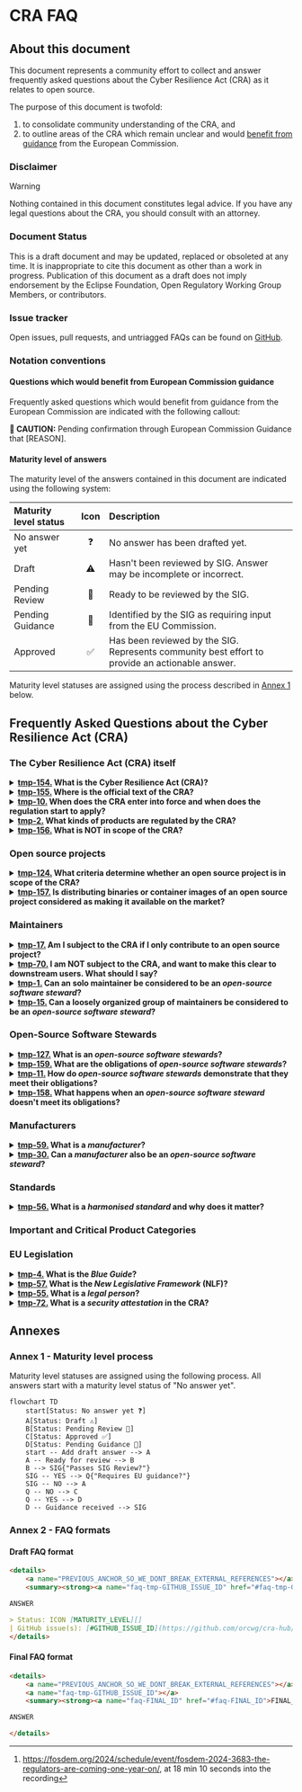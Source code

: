 # CRA FAQ

## About this document

This document represents a community effort to collect and answer frequently asked questions about the Cyber Resilience Act (CRA) as it relates to open source. 

The purpose of this document is twofold:

1. to consolidate community understanding of the CRA, and
2. to outline areas of the CRA which remain unclear and would [benefit from guidance][] from the European Commission.

### Disclaimer

> [!WARNING]
> Nothing contained in this document constitutes legal advice. If you have any legal questions about the CRA, you should consult with an attorney.

### Document Status

This is a draft document and may be updated, replaced or obsoleted at any time. It is inappropriate to cite this document as other than a work in progress. Publication of this document as a draft does not imply endorsement by the Eclipse Foundation, Open Regulatory Working Group Members, or contributors.

### Issue tracker

Open issues, pull requests, and untriagged FAQs can be found on [GitHub](https://github.com/orcwg/cra-hub/labels/FAQ).

### Notation conventions

#### Questions which would benefit from European Commission guidance

Frequently asked questions which would benefit from guidance from the European Commission are indicated with the following callout:

**🛑 CAUTION:** Pending confirmation through European Commission Guidance that [REASON].

#### Maturity level of answers

The maturity level of the answers contained in this document are indicated using the following system:

| Maturity level status | Icon | Description |
| :-------------------- |:----:| :---------- |
| No answer yet         |   ❓  | No answer has been drafted yet. |
| Draft                 |   ⚠️  | Hasn't been reviewed by SIG. Answer may be incomplete or incorrect. |
| Pending Review        |   👀  | Ready to be reviewed by the SIG. |
| Pending Guidance      |   🛑  | Identified by the SIG as requiring input from the EU Commission. |
| Approved              |   ✅  | Has been reviewed by the SIG. Represents community best effort to provide an actionable answer. |

Maturity level statuses are assigned using the process described in [Annex 1](#annex-1) below.


## Frequently Asked Questions about the Cyber Resilience Act (CRA)

### The Cyber Resilience Act (CRA) itself

<details>
    <a name="q-what-is-the-cyber-resilience-act-cra"></a>
    <summary><strong><a name="faq-tmp-154" href="#faq-tmp-154">tmp-154.</a> What is the Cyber Resilience Act (CRA)?</strong></summary>

The Cyber Resilience Act (CRA) is a new EU Regulation that aims to safeguard consumers and businesses who use software or products with digital components. It creates mandatory cybersecurity requirements for manufacturers and retailers that extend throughout the product lifecycle and the whole software supply chain (including all open source dependencies and transitive dependencies) and helps consumers and business identify such products through the [CE mark](https://en.wikipedia.org/wiki/CE_marking).

> Status: ⚠️ [Draft][]
| GitHub issue(s): [#154](https://github.com/orcwg/cra-hub/issues/154)
</details>

<details>
    <a name="q-where-is-the-official-text-of-the-cra"></a>
    <summary><strong><a name="faq-tmp-155" href="#faq-tmp-155">tmp-155.</a> Where is the official text of the CRA?</strong></summary>

The final text of the CRA can be found on [EUR-Lex][CRA] ([English HTML version][CRA HTML]).

> Status: ⚠️ [Draft][]
| GitHub issue(s): [#155](https://github.com/orcwg/cra-hub/issues/155)
</details>


<details>
    <a name="q-when-does-the-cra-enter-into-force-and-when-does-the-regulation-start-to-apply"></a>
    <summary><strong><a name="faq-tmp-10" href="#faq-tmp-10">tmp-10.</a> When does the CRA enter into force and when does the regulation start to apply?</strong></summary>

The CRA enters into force on December 11, 2024 ([Article 71][]). The notification of conformity of assessment bodies ([Chapter IV][]) start to apply on June 11, 2026. Reporting obligations of manufacturers ([Article 14][]) and stewards ([Article 24][]) start to apply on September 11, 2026. Everything else starts to apply on December 11, 2027.

```mermaid
%%{init: {'theme':'base'}}%%
gantt
    title CRA Implementation Timeline
    dateFormat  YYYY-MM-DD
    axisFormat %Y-Q%q
    tickInterval 3month

    Drafting phase: 2024-01-01, 2024-11-20
    Publication in the Official Journal of the EU (November 20, 2024): milestone, 2024-11-20, 5m
    Entry into force (December 11, 2024): milestone, 2024-12-11, 5m
    Implementation phase: 2024-12-11, 3y
    Notification of conformity of assement bodies (June 11, 2026): milestone, 2026-06-11, 5m
    Reporting obligations (September 11, 2026): milestone, 2026-09-11, 5m
    All other obligations (December 11, 2027): milestone, 2027-12-11, 5m
    Application phase: 2026-09-11, 2029-06-30
```

> Status: ⚠️ [Draft][]
| GitHub issue(s): [#10](https://github.com/orcwg/cra-hub/issues/10)
</details>

<details>
    <a name="q-what-is-in-scope-of-the-cra"></a>
    <summary><strong><a name="faq-tmp-2" href="#faq-tmp-2">tmp-2.</a> What kinds of products are regulated by the CRA?</strong></summary>

The following types of product are "in scope" (i.e., their design and production may be regulated by) the CRA:

- Hardware products (e.g. laptops, smart appliances, mobile phones, network equipment, CPUs, etc.)
- Software products (e.g. operating systems, word processing, games or mobile apps, software libraries, etc.)
- Remote data processing solutions for any of the above, as far as those solutions are necessary for a product to perform its functions (e.g. cloud-based services that allow control of a smart lock at a distance, remote database that backs-up user preferences, etc.)

> Status: ⚠️ [Draft][]
| GitHub issue(s): [#2](https://github.com/orcwg/cra-hub/issues/2)
</details>


<details>
    <a name="q-what-is-not-in-scope-of-the-cra"></a>
    <summary><strong><a name="faq-tmp-156" href="#faq-tmp-156">tmp-156.</a> What is NOT in scope of the CRA?</strong></summary>

The following types of product are NOT in scope of the CRA:

- Products already covered by other regulations or directives: civil aviation equipment ([2018/1139][]), marine equipment ([2014/90][]), medical devices ([2017/745][] and [2017/746][]), motor vehicles ([2019/2144][]), and software as a service (SaaS) ([NIS 2][])
- Products exclusively designed for national security or defence purposes
- Products specifically designed to process classified information

_It is worth noting however, that the intent of the EU legislators is to harmonize the various regulations mentioned above with the CRA in the near future._

> Status: ⚠️ [Draft][]
| GitHub issue(s): [#156](https://github.com/orcwg/cra-hub/issues/156)
</details>


### Open source projects

<details>
    <a name="q-what-criteria-determine-whether-an-open-source-project-is-in-scope-of-the-cra"></a>
    <summary><strong><a name="faq-tmp-124" href="#faq-tmp-124">tmp-124.</a> What criteria determine whether an open source project is in scope of the CRA?</strong></summary>

> Status: ❓ [No answer yet][]
| GitHub issue(s): [#124](https://github.com/orcwg/cra-hub/issues/124)
</details>


<details>
    <a name="q-is-distributing-binaries-or-container-images-of-an-open-source-project-considered-as-making-it-available-on-the-market"></a>
    <summary><strong><a name="faq-tmp-157" href="#faq-tmp-157">tmp-157.</a> Is distributing binaries or container images of an open source project considered as making it available on the market?</strong></summary>

No. Monetization by the original manufacturer is what determines whether a product is made available on the market. As per [Recital 18][], merely supplying open source components isn't indicative of a commercial activity:

> Furthermore, the supply of products with digital elements qualifying as free and open-source software components intended for integration by other manufacturers into their own products with digital elements should be considered to be making available on the market only if the component is monetised by its original manufacturer. […] In addition, the mere presence of regular releases should not in itself lead to the conclusion that a product with digital elements is supplied in the course of a commercial activity.

> Status: ⚠️ [Draft][]
| GitHub issue(s): [#157](https://github.com/orcwg/cra-hub/issues/157)
</details>


### Maintainers

<details>
    <a name="q-am-i-subject-to-the-cra-if-i-only-contribute-to-an-open-source-project"></a>
    <summary><strong><a name="faq-tmp-17" href="#faq-tmp-17">tmp-17.</a> Am I subject to the CRA if I only contribute to an open source project?</strong></summary>

No. Contributions to an open source project are explicitely not in scope of the CRA. See [Recital 18][]: 

> This Regulation does not apply to natural or legal persons who contribute with source code to products with digital elements qualifying as free and open-source software that are not under their responsibility.

> Status: ⚠️ [Draft][]
| GitHub issue(s): [#17](https://github.com/orcwg/cra-hub/issues/17)
</details>


<details>
    <summary><strong><a name="faq-tmp-70" href="#faq-tmp-70">tmp-70.</a> I am NOT subject to the CRA, and want to make this clear to downstream users. What should I say?</strong></summary>
  
Reply to their requests, stating the following:
<code>
- On the basis of [Recital 18 of the Cyber Resilience Act](https://eur-lex.europa.eu/legal-content/EN/TXT/HTML/?uri=OJ:L_202402847#rct_18), I do not fall within the scope of the regulation, and cannot be considered as a Manufacturer or an Open source software steward under the Cyber Resilience Act.
- On the basis of [Recital 15 of the Product Liability Directive](https://eur-lex.europa.eu/legal-content/EN/TXT/HTML/?uri=OJ:L_202402853#rct_15), I cannot be held liable for your use of my code.
- **While I don't have obligations towards you, you may have some towards me:**
	- On the basis of [Article 13.6 the Cyber Resilience Act](https://eur-lex.europa.eu/legal-content/EN/TXT/HTML/?uri=OJ:L_202402847#art_13), if you believe you have found a security flaw in this code, you are responsible for reporting it by following the vulnerability disclosure process here: << project link >>. You are also responsible for fixing it within your product and providing the fix upstream.
</code>

> Status: ⚠️ [Draft][]
| GitHub issue(s): [#70](https://github.com/orcwg/cra-hub/issues/70)
</details>


<details>
    <a name="q-can-an-solo-maintainer-be-considered-to-be-an-open-source-software-steward"></a>
    <summary><strong><a name="faq-tmp-1" href="#faq-tmp-1">tmp-1.</a> Can an solo maintainer be considered to be an <em>open-source software steward</em>?</strong></summary>

No. As defined in [Article 3(14)][], an _open-source software steward_ must be a _legal person_ (e.g. a company, an organization, etc.) in contrast with a _natural person_ (i.e. a human being). The obligations of _open-source software stewards_ described in [Article 24][] therefore do not apply to solo maintainers. It is worth noting however, that _natural persons_ are subject to the same obligations as _legal persons_ would be should they monetize their poject.

**🛑 CAUTION:** Pending confirmation through European Commission Guidance that _legal persons_ do not include _natural persons_ in the context of the CRA.

> Status: ⚠️ [Draft][]
| GitHub issue(s): [#1](https://github.com/orcwg/cra-hub/issues/1)
</details>


<details>
    <a name="q-can-a-loosely-organized-group-of-maintainers-be-considered-to-be-an-open-source-software-steward"></a>
    <summary><strong><a name="faq-tmp-15" href="#faq-tmp-15">tmp-15.</a> Can a loosely organized group of maintainers be considered to be an <em>open-source software steward</em>?</strong></summary>

No. As defined in [Article 3(14)][], an _open-source software steward_ must be a _legal person_, which in the context of the CRA means an legal entity such as a business or nonprofit.

**🛑 CAUTION:** Pending confirmation through European Commission Guidance that _legal persons_ do not include _natural persons_ in the context of the CRA.

> Status: ⚠️ [Draft][]
| GitHub issue(s): [#15](https://github.com/orcwg/cra-hub/issues/15)
</details>


### Open-Source Software Stewards

<details>
    <a name="q-what-is-an-open-source-software-steward"></a>
    <summary><strong><a name="faq-tmp-127" href="#faq-tmp-127">tmp-127.</a> What is an <em>open-source software stewards</em>?</strong></summary>

_Open-source software steward_ is a term defined in [Article 3(14)][] of the CRA, to subject specific organisations to a subset of CRA obligations because they exist to support free and open source software that is intended for commercial activities (by others):

> ‘open-source software steward’ means a legal person, other than a manufacturer, that has the purpose or objective of systematically providing support on a sustained basis for the development of specific products with digital elements, qualifying as free and open-source software and intended for commercial activities, and that ensures the viability of those products;

[Recital 19][] states "Open-source software stewards include certain foundations as well as entities that develop and publish free and open-source software in a business context, including not-for-profit entities." At [FOSDEM 2024][FOSDEM24], the European Commission provided three examples of entities the co-legislators had in mind [^EC@FOSDEM24]:

  1. Foundations supporting specific FOSS projects
  2. Companies that build FOSS for their own use but make it public
  3. Not-for-profit entities that develop FOSS

> Status: ⚠️ [Draft][]
| GitHub issue(s): [#127](https://github.com/orcwg/cra-hub/issues/127)
</details>


<details>
    <a name="q-what-are-the-obligations-of-open-source-software-stewards"></a>
    <summary><strong><a name="faq-tmp-159" href="#faq-tmp-159">tmp-159.</a> What are the obligations of <em>open-source software stewards</em>?</strong></summary>

_Open-source software steward_ are subject to a "light-touch and tailor-made regulatory regime" ([Recital 19][]), defined in [Article 24][].

> Status: ⚠️ [Draft][]
| GitHub issue(s): [#159](https://github.com/orcwg/cra-hub/issues/159)
</details>

<details>
    <a name="q-how-do-open-source-software-stewards-demonstrate-that-they-meet-their-obligations"></a>
    <summary><strong><a name="faq-tmp-11" href="#faq-tmp-11">tmp-11.</a> How do <em>open-source software stewards</em> demonstrate that they meet their obligations?</strong></summary>

> Status: ❓ [No answer yet][]
| GitHub issue(s): [#11](https://github.com/orcwg/cra-hub/issues/11)
</details>


<details>
    <a name="q-what-happens-when-an-open-source-software-steward-doesnt-meet-its-obligations"></a>
    <summary><strong><a name="faq-tmp-158" href="#faq-tmp-158">tmp-158.</a> What happens when an <em>open-source software steward</em> doesn't meet its obligations?</strong></summary>

> Status: ❓ [No answer yet][]
| GitHub issue(s): [#158](https://github.com/orcwg/cra-hub/issues/158)
</details>


### Manufacturers

<details>
    <a name="q-what-is-a-manufacturer"></a>
	<summary><strong><a name="faq-tmp-59" href="#faq-tmp-59">tmp-59.</a> What is a <em>manufacturer</em>?</strong></summary>

The term _Manufacturer_ is defined in [Article 3(13)][] of the CRA:
	
> ‘manufacturer’ means a natural or legal person who develops or manufactures products with digital elements or has products with digital elements designed, developed or manufactured, and markets them under its name or trademark, whether for payment, monetisation or free of charge;

> Status: ⚠️ [Draft][]
| GitHub issue(s): [#59](https://github.com/orcwg/cra-hub/issues/59)
</details>


<details>
	<a name="q-can-a-manufacturer-also-be-an-open-source-software-steward"></a>
	<summary><strong><a name="faq-tmp-30" href="#faq-tmp-30">tmp-30.</a> Can a <em>manufacturer</em> also be an <em>open-source software steward</em>?</strong></summary>

Yes, a _manufacturer_ can also be an _open-source software steward_, but it cannot be both the _manufacturer_ and _open-source software steward_ of the same project.

> Status: ⚠️ [Draft][]
| GitHub issue(s): [#30](https://github.com/orcwg/cra-hub/issues/30)
</details>


### Standards

<details>
    <a name="q-what-is-a-harmonized-standard-and-why-does-it-matter"></a>
    <summary><strong><a name="faq-tmp-56" href="#faq-tmp-56">tmp-56.</a> What is a <em>harmonised standard</em> and why does it matter?</strong></summary>	

A _harmonised standard_ is a standard developed by the [European Standardisation Organisations (ESOs)][ESO]. It takes the legal requirements of the law and translates them into technical requirements for those implementing it. Certain _harmonised standards_ provide organisations which implement them with a _presumption of conformity_ with the law. This is why it is expected that most organisations will choose to implement the _harmonised standards_ to comply with the CRA. The ORC WG maintains a [list of _harmonised standards_][standards] requested by the European Commission to the ESOs.
  
> Status: ⚠️ [Draft][]
| GitHub issue(s): [#56](https://github.com/orcwg/cra-hub/issues/56)
</details>

### Important and Critical Product Categories

### EU Legislation

<details>
	<a name="q-what-is-the-blue-guide"></a>
	<summary><strong><a name="faq-tmp-4" href="#faq-tmp-4">tmp-4.</a> What is the <em>Blue Guide</em>?</strong></summary>

The [Blue Guide][] is one of the main reference documents of the European Commission explaining how to implement legislation based on the New Legislative Framework (NLF). Unlike the CRA, the Blue Guide does not have legal force. It predates the CRA and only discusses software as something embedded into a physical product, not as standalone.
For this reason, until an updated version is available, the Blue Guide's guidance should be read in light of the CRA's wider scope and take into account the nuances introduced in the CRA for software. For example, on the concept of "commercial activity", [Recital 18][] CRA provides more specific guidance on "monetisation" and "non-profit organisations" than is available in the Blue Guide's "Making available on the market" section.

> Status: ⚠️ [Draft][]
| GitHub issue(s): [#4](https://github.com/orcwg/cra-hub/issues/4)
</details>


<details>
    <a name="q-what-is-the-new-legislative-framework-nlf"></a>
    <summary><strong><a name="faq-tmp-57" href="#faq-tmp-57">tmp-57.</a> What is the <em>New Legislative Framework</em> (NLF)?</strong></summary>	

> Status: ❓ [No answer yet][]
| GitHub issue(s): [#56](https://github.com/orcwg/cra-hub/issues/56)
</details>


<details>
	<a name="q-what-is-a-legal-person"></a>
	<summary><strong><a name="faq-tmp-55" href="#faq-tmp-55">tmp-55.</a> What is a <em>legal person</em>?</strong></summary>

In the context of the CRA, a _legal person_ means an legal entity such as a business or nonprofit.

**🛑 CAUTION:** Pending confirmation through European Commission Guidance that _legal persons_ do not include _natural persons_ in the context of the CRA.

> Status: ⚠️ [Draft][]
| GitHub issue(s): [#55](https://github.com/orcwg/cra-hub/issues/55)
</details>

<details>
    <a name="q-what-is-a-security-attestation-in-the-cra"></a>
    <summary><strong><a name="faq-tmp-72" href="#faq-tmp-72">tmp-72.</a> What is a <em>security attestation</em> in the CRA?</strong></summary>

Security attestations in the CRA are an optional extension that do not exist yet. They may exist in the future, should the European Commission choose to establish them, with a legislative process called a "delegated act". Until such time, any resemblence with concepts elsewhere by the name of "attestation" is coincidental and should not restrict their future design in the CRA. For example, the "Secure Software Development Attestation" as a concept in the US is unrelated to the CRA.

> Status: ⚠️ [Draft][]
| GitHub issue(s): [#72](https://github.com/orcwg/cra-hub/issues/72)
</details>

## Annexes

### Annex 1 - Maturity level process

<a name="annex-1"></a>
Maturity level statuses are assigned using the following process. All answers start with a maturity level status of "No answer yet".

```mermaid
flowchart TD
    start[Status: No answer yet ❓]
    A[Status: Draft ⚠️]
    B[Status: Pending Review 👀]
    C[Status: Approved ✅]
    D[Status: Pending Guidance 🛑]
    start -- Add draft answer --> A
    A -- Ready for review --> B
    B --> SIG{"Passes SIG Review?"}
    SIG -- YES --> Q{"Requires EU guidance?"}
    SIG -- NO --> A
    Q -- NO --> C
    Q -- YES --> D
    D -- Guidance received --> SIG
```

### Annex 2 - FAQ formats

#### Draft FAQ format

```md
<details>
    <a name="PREVIOUS_ANCHOR_SO_WE_DONT_BREAK_EXTERNAL_REFERENCES"></a>
    <summary><strong><a name="faq-tmp-GITHUB_ISSUE_ID" href="#faq-tmp-GITHUB_ISSUE_ID">tmp-GITHUB_ISSUE_ID.</a> QUESTION</strong></summary>

ANSWER

> Status: ICON [MATURITY_LEVEL][]
| GitHub issue(s): [#GITHUB_ISSUE_ID](https://github.com/orcwg/cra-hub/issues/GITHUB_ISSUE_ID)
</details>
```

#### Final FAQ format

```md
<details>
    <a name="PREVIOUS_ANCHOR_SO_WE_DONT_BREAK_EXTERNAL_REFERENCES"></a>
    <a name="faq-tmp-GITHUB_ISSUE_ID"></a>
    <summary><strong><a name="faq-FINAL_ID" href="#faq-FINAL_ID">FINAL_ID.</a> QUESTION</strong></summary>

ANSWER

</details>
```

[benefit from guidance]: #questions-which-would-benefit-from-european-commission-guidance
[No answer yet]: #maturity-level-of-answers
[Draft]: #maturity-level-of-answers
[Pending review]: #maturity-level-of-answers
[Pending guidance]: #maturity-level-of-answers
[Approved]: #maturity-level-of-answers

[CRA]: https://eur-lex.europa.eu/eli/reg/2024/2847/oj
[CRA HTML]: https://eur-lex.europa.eu/legal-content/EN/TXT/HTML/?uri=OJ:L_202402847
[Recital 18]: https://eur-lex.europa.eu/legal-content/EN/TXT/HTML/?uri=OJ:L_202402847#rct_18
[Recital 19]: https://eur-lex.europa.eu/legal-content/EN/TXT/HTML/?uri=OJ:L_202402847#rct_19
[Article 3(13)]: https://eur-lex.europa.eu/legal-content/EN/TXT/HTML/?uri=OJ:L_202402847#art_3
[Article 3(14)]: https://eur-lex.europa.eu/legal-content/EN/TXT/HTML/?uri=OJ:L_202402847#art_3
[Article 14]: https://eur-lex.europa.eu/legal-content/EN/TXT/HTML/?uri=OJ:L_202402847#art_14
[Article 24]: https://eur-lex.europa.eu/legal-content/EN/TXT/HTML/?uri=OJ:L_202402847#art_24
[Article 64(10)(b)]: https://eur-lex.europa.eu/legal-content/EN/TXT/HTML/?uri=OJ:L_202402847#art_64
[Article 71]: https://eur-lex.europa.eu/legal-content/EN/TXT/HTML/?uri=OJ:L_202402847#art_71
[Chapter IV]: https://eur-lex.europa.eu/legal-content/EN/TXT/HTML/?uri=OJ:L_202402847#cpt_IV

[2014/90]: https://eur-lex.europa.eu/eli/dir/2014/90/oj
[2017/745]: https://eur-lex.europa.eu/eli/reg/2017/745/oj
[2017/746]: https://eur-lex.europa.eu/eli/reg/2017/746/oj
[2018/1139]: https://eur-lex.europa.eu/eli/reg/2018/1139/oj
[2019/2144]: https://eur-lex.europa.eu/eli/reg/2019/2144/oj
[NIS 2]: https://eur-lex.europa.eu/eli/dir/2022/2555/oj

[Blue Guide]: https://eur-lex.europa.eu/legal-content/EN/TXT/HTML/?uri=CELEX:52022XC0629(04)
[ESO]: https://single-market-economy.ec.europa.eu/single-market/european-standards_en
[standards]: https://github.com/orcwg/cra-hub/blob/main/standards.md

[^EC@FOSDEM24]: https://fosdem.org/2024/schedule/event/fosdem-2024-3683-the-regulators-are-coming-one-year-on/, at 18 min 10 seconds into the recording
